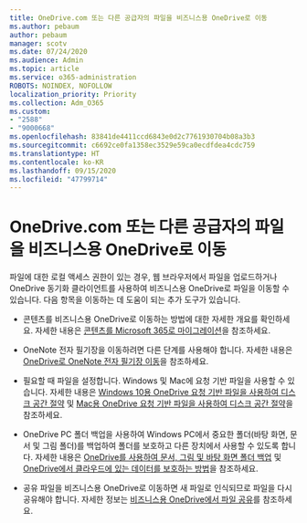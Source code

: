 ```yaml
---
title: OneDrive.com 또는 다른 공급자의 파일을 비즈니스용 OneDrive로 이동
ms.author: pebaum
author: pebaum
manager: scotv
ms.date: 07/24/2020
ms.audience: Admin
ms.topic: article
ms.service: o365-administration
ROBOTS: NOINDEX, NOFOLLOW
localization_priority: Priority
ms.collection: Adm_O365
ms.custom:
- "2588"
- "9000668"
ms.openlocfilehash: 83841de4411ccd6843e0d2c7761930704b08a3b3
ms.sourcegitcommit: c6692ce0fa1358ec3529e59ca0ecdfdea4cdc759
ms.translationtype: HT
ms.contentlocale: ko-KR
ms.lasthandoff: 09/15/2020
ms.locfileid: "47799714"
---
```

# <a name="move-files-from-onedrivecom-or-another-provider-into-onedrive-for-business"></a>OneDrive.com 또는 다른 공급자의 파일을 비즈니스용 OneDrive로 이동

파일에 대한 로컬 액세스 권한이 있는 경우, 웹 브라우저에서 파일을 업로드하거나 OneDrive 동기화 클라이언트를 사용하여 비즈니스용 OneDrive로 파일을 이동할 수 있습니다. 다음 항목을 이동하는 데 도움이 되는 추가 도구가 있습니다.

- 콘텐츠를 비즈니스용 OneDrive로 이동하는 방법에 대한 자세한 개요를 확인하세요. 자세한 내용은 [콘텐츠를 Microsoft 365로 마이그레이션](https://docs.microsoft.com/sharepointmigration/migrate-to-sharepoint-online)을 참조하세요.
- OneNote 전자 필기장을 이동하려면 다른 단계를 사용해야 합니다. 자세한 내용은 [OneDrive로 OneNote 전자 필기장 이동](https://support.office.com/article/move-a-onenote-notebook-to-onedrive-0af0a141-0bdf-49ab-9e50-45dbcca44082)을 참조하세요.
    
- 필요할 때 파일을 설정합니다. Windows 및 Mac에 요청 기반 파일을 사용할 수 있습니다. 자세한 내용은 [Windows 10용 OneDrive 요청 기반 파일을 사용하여 디스크 공간 절약](https://support.office.com/article/Save-disk-space-with-OneDrive-Files-On-Demand-for-Windows-10-0e6860d3-d9f3-4971-b321-7092438fb38e) 및 [Mac용 OneDrive 요청 기반 파일을 사용하여 디스크 공간 절약](https://support.office.com/article/Save-disk-space-with-OneDrive-Files-On-Demand-for-Mac-529f6d53-e572-4922-a585-e7a318c135f0)을 참조하세요.
- OneDrive PC 폴더 백업을 사용하여 Windows PC에서 중요한 폴더(바탕 화면, 문서 및 그림 폴더)를 백업하여 폴더를 보호하고 다른 장치에서 사용할 수 있도록 합니다. 자세한 내용은 [OneDrive를 사용하여 문서, 그림 및 바탕 화면 폴더 백업](https://support.office.com/article/back-up-your-documents-pictures-and-desktop-folders-with-onedrive-d61a7930-a6fb-4b95-b28a-6552e77c3057) 및 [OneDrive에서 클라우드에 있는 데이터를 보호하는 방법](https://support.office.com/article/how-onedrive-safeguards-your-data-in-the-cloud-23c6ea94-3608-48d7-8bf0-80e142edd1e1)을 참조하세요. 
- 공유 파일을 비즈니스용 OneDrive로 이동하면 새 파일로 인식되므로 파일을 다시 공유해야 합니다. 자세한 정보는 [비즈니스용 OneDrive에서 파일 공유](https://support.office.com/article/Move-files-from-OneDrive-to-OneDrive-for-Business-7fb28cad-7e25-451f-8b4b-2d1a71e5c0e9#sharefiles)를 참조하세요.
